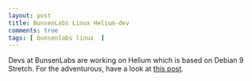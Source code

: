 ```yaml
---
layout: post
title: BunsenLabs Linux Helium-dev
comments: true
tags: [ bunsenlabs linux  ]
---
```


Devs at BunsenLabs are working on Helium which is based on Debian 9 Stretch. For the adventurous, have a look at [this post](https://forums.bunsenlabs.org/viewtopic.php?id=3800).
